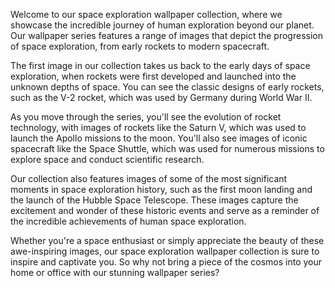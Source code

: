 <!--
Write me content for website with wallpaper "A series of images depicting the progression of space exploration, from early rockets to modern spacecraft."
-->

<!--font:Open Sans-->

Welcome to our space exploration wallpaper collection, where we showcase the incredible journey of human exploration beyond our planet. Our wallpaper series features a range of images that depict the progression of space exploration, from early rockets to modern spacecraft.

The first image in our collection takes us back to the early days of space exploration, when rockets were first developed and launched into the unknown depths of space. You can see the classic designs of early rockets, such as the V-2 rocket, which was used by Germany during World War II.

As you move through the series, you'll see the evolution of rocket technology, with images of rockets like the Saturn V, which was used to launch the Apollo missions to the moon. You'll also see images of iconic spacecraft like the Space Shuttle, which was used for numerous missions to explore space and conduct scientific research.

Our collection also features images of some of the most significant moments in space exploration history, such as the first moon landing and the launch of the Hubble Space Telescope. These images capture the excitement and wonder of these historic events and serve as a reminder of the incredible achievements of human space exploration.

Whether you're a space enthusiast or simply appreciate the beauty of these awe-inspiring images, our space exploration wallpaper collection is sure to inspire and captivate you. So why not bring a piece of the cosmos into your home or office with our stunning wallpaper series?
